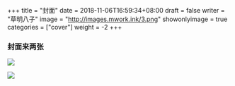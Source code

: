 +++
title = "封面"
date = 2018-11-06T16:59:34+08:00
draft = false
writer = "草明八子"
image = "http://images.mwork.ink/3.png"
showonlyimage = true
categories = ["cover"]
weight = -2
+++
### 封面来两张
![](http://images.mwork.ink/3.png)

![](http://images.mwork.ink/4.jpg)